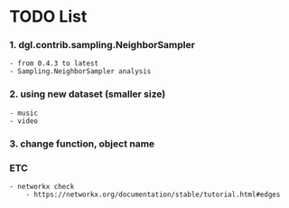# TODO List
### 1. dgl.contrib.sampling.NeighborSampler
    - from 0.4.3 to latest
    - Sampling.NeighborSampler analysis

### 2. using new dataset (smaller size)
    - music
    - video

### 3. change function, object name


### ETC
    - networkx check
        - https://networkx.org/documentation/stable/tutorial.html#edges